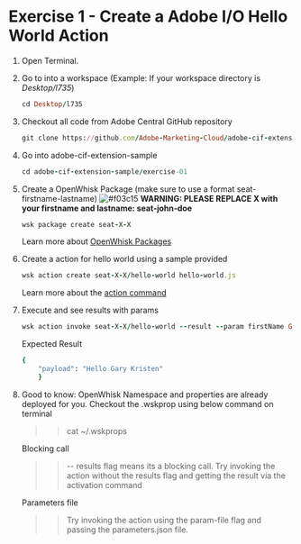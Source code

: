 Exercise 1 - Create a Adobe I/O Hello World Action
===========

1. Open Terminal.

2. Go to into a workspace (Example: If your workspace directory is *Desktop/l735*)
 	
	```ruby
	cd Desktop/l735
	```
	
3. Checkout all code from Adobe Central GitHub repository
	
	```ruby
	git clone https://github.com/Adobe-Marketing-Cloud/adobe-cif-extension-sample.git 
	```
	
4. Go into adobe-cif-extension-sample
	
	```ruby
	cd adobe-cif-extension-sample/exercise-01
	```
	
5. Create a OpenWhisk Package (make sure to use a format seat-firstname-lastname)
	![#f03c15](https://placehold.it/15/f03c15/000000?text=+)  **WARNING: PLEASE REPLACE X with your firstname and lastname: seat-john-doe**
	
	```ruby
	wsk package create seat-X-X
	```
	
	Learn more about [OpenWhisk Packages](https://github.com/apache/incubator-openwhisk/blob/master/docs/packages.md)
	
6. Create a action for hello world using a sample provided 
	
	```ruby
	wsk action create seat-X-X/hello-world hello-world.js
	```
	
	Learn more about the [action command](https://github.com/apache/incubator-openwhisk/blob/master/docs/actions.md)
	
7. Execute and see results with params
	
	```ruby
	wsk action invoke seat-X-X/hello-world --result --param firstName Gary --param lastName Kirsten
	```
	
	Expected Result
	
	```ruby
	{
        "payload": "Hello Gary Kristen"
     	}
	```
	
8. Good to know: OpenWhisk Namespace and properties are already deployed for you. Checkout the .wskprop using below command on terminal
	
	>> cat ~/.wskprops
	
	Blocking call
	
	>> -- results flag means its a blocking call. Try invoking the action without the results flag and getting the result via the activation command
	
	Parameters file
	
	>> Try invoking the action using the param-file flag and passing the parameters.json file.

		
	
